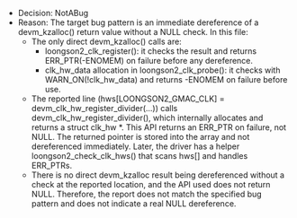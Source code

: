 - Decision: NotABug
- Reason: The target bug pattern is an immediate dereference of a devm_kzalloc() return value without a NULL check. In this file:
  - The only direct devm_kzalloc() calls are:
    - loongson2_clk_register(): it checks the result and returns ERR_PTR(-ENOMEM) on failure before any dereference.
    - clk_hw_data allocation in loongson2_clk_probe(): it checks with WARN_ON(!clk_hw_data) and returns -ENOMEM on failure before use.
  - The reported line (hws[LOONGSON2_GMAC_CLK] = devm_clk_hw_register_divider(...)) calls devm_clk_hw_register_divider(), which internally allocates and returns a struct clk_hw *. This API returns an ERR_PTR on failure, not NULL. The returned pointer is stored into the array and not dereferenced immediately. Later, the driver has a helper loongson2_check_clk_hws() that scans hws[] and handles ERR_PTRs.
  - There is no direct devm_kzalloc result being dereferenced without a check at the reported location, and the API used does not return NULL. Therefore, the report does not match the specified bug pattern and does not indicate a real NULL dereference.
